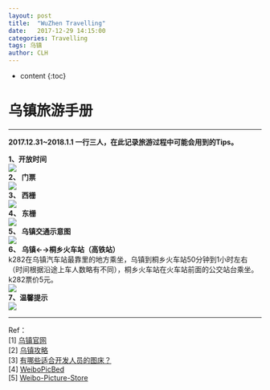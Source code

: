 ```yaml
---
layout: post
title:  "WuZhen Travelling"
date:   2017-12-29 14:15:00 
categories: Travelling
tags: 乌镇
author: CLH
---
```


* content
{:toc}

# 乌镇旅游手册 #
----------
**2017.12.31~2018.1.1 一行三人，在此记录旅游过程中可能会用到的Tips。**           

**1、开放时间**     
![](https://i.imgur.com/7fs4XIb.jpg)      
**2、 门票**    
![](https://i.imgur.com/3Q5dcxV.jpg)      
**3、 西栅**    
![](https://i.imgur.com/dqvb9bB.jpg)    
**4、 东栅**      
![](https://i.imgur.com/uDp84yK.jpg)       
**5、 乌镇交通示意图**     
![](https://i.imgur.com/YOYBzgD.jpg)           
**6、 乌镇←→桐乡火车站（高铁站）**      
k282在乌镇汽车站最靠里的地方乘坐，乌镇到桐乡火车站50分钟到1小时左右（时间根据沿途上车人数略有不同），桐乡火车站在火车站前面的公交站台乘坐。k282票价5元。        
 ![](https://i.imgur.com/QlhYsyP.png)        
**7、温馨提示**      
![](https://i.imgur.com/SWKIBb6.jpg)            
 

----------

Ref：    
[1] [乌镇官网](http://www.wuzhen.com.cn/)   
[2] [乌镇攻略](http://www.wuzhen.com.cn/cn/xinwen.aspx?cid=7)         
[3] [有哪些适合开发人员的图床？](https://www.zhihu.com/question/21349585)        
[4] [WeiboPicBed](https://github.com/suxiaogang/WeiboPicBed)     
[5] [Weibo-Picture-Store](https://github.com/Aqours/Weibo-Picture-Store)      

